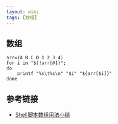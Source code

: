 ```yaml
---
layout: wiki
tags: [数组]
---
```


## 数组

```shell
arr=(A B C D 1 2 3 4)
for i in "${!arr[@]}";
do
    printf "%s\t%s\n" "$i" "${arr[$i]}"
done
```

## 参考链接

* [Shell脚本数组用法小结](http://www.jb51.net/article/55253.htm)